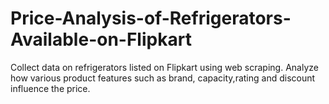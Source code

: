# Price-Analysis-of-Refrigerators-Available-on-Flipkart
 Collect data on refrigerators listed on Flipkart using web scraping. Analyze how various product features such as brand, capacity,rating and discount influence the price.                                                         
